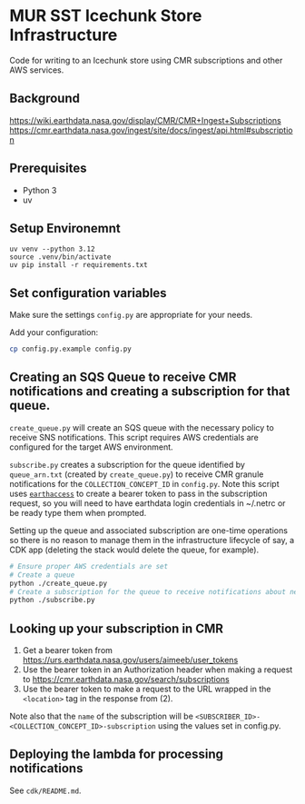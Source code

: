 # MUR SST Icechunk Store Infrastructure

Code for writing to an Icechunk store using CMR subscriptions and other AWS services.

## Background

https://wiki.earthdata.nasa.gov/display/CMR/CMR+Ingest+Subscriptions
https://cmr.earthdata.nasa.gov/ingest/site/docs/ingest/api.html#subscription

## Prerequisites

- Python 3
- uv

## Setup Environemnt

```
uv venv --python 3.12
source .venv/bin/activate
uv pip install -r requirements.txt
```

## Set configuration variables

Make sure the settings `config.py` are appropriate for your needs.

Add your configuration:

```sh
cp config.py.example config.py
```

## Creating an SQS Queue to receive CMR notifications and creating a subscription for that queue.

`create_queue.py` will create an SQS queue with the necessary policy to receive SNS notifications. This script requires AWS credentials are configured for the target AWS environment.

`subscribe.py` creates a subscription for the queue identified by `queue_arn.txt` (created by `create_queue.py`) to receive CMR granule notifications for the `COLLECTION_CONCEPT_ID` in `config.py`. Note this script uses [`earthaccess`](https://earthaccess.readthedocs.io) to create a bearer token to pass in the subscription request, so you will need to have earthdata login credentials in ~/.netrc or be ready type them when prompted.

Setting up the queue and associated subscription are one-time operations so there is no reason to manage them in the infrastructure lifecycle of say, a CDK app (deleting the stack would delete the queue, for example). 

```sh
# Ensure proper AWS credentials are set
# Create a queue
python ./create_queue.py
# Create a subscription for the queue to receive notifications about new collection granules
python ./subscribe.py
```

## Looking up your subscription in CMR

1. Get a bearer token from https://urs.earthdata.nasa.gov/users/aimeeb/user_tokens
2. Use the bearer token in an Authorization header when making a request to https://cmr.earthdata.nasa.gov/search/subscriptions
3. Use the bearer token to make a request to the URL wrapped in the `<location>` tag in the response from (2).

Note also that the `name` of the subscription will be `<SUBSCRIBER_ID>-<COLLECTION_CONCEPT_ID>-subscription` using the values set in config.py. 

## Deploying the lambda for processing notifications

See `cdk/README.md`.

